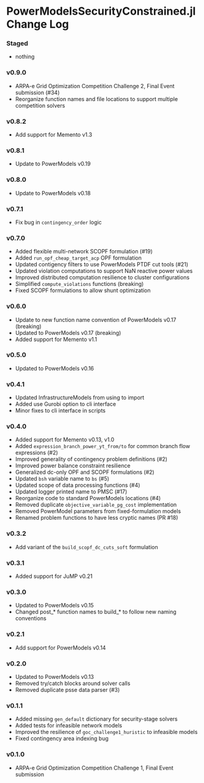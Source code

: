 PowerModelsSecurityConstrained.jl Change Log
============================================

### Staged
- nothing

### v0.9.0
- ARPA-e Grid Optimization Competition Challenge 2, Final Event submission (#34)
- Reorganize function names and file locations to support multiple competition solvers

### v0.8.2
- Add support for Memento v1.3

### v0.8.1
- Update to PowerModels v0.19

### v0.8.0
- Update to PowerModels v0.18

### v0.7.1
- Fix bug in `contingency_order` logic

### v0.7.0
- Added flexible multi-network SCOPF formulation (#19)
- Added `run_opf_cheap_target_acp` OPF formulation
- Updated contigency filters to use PowerModels PTDF cut tools (#21)
- Updated violation computations to support NaN reactive power values
- Improved distributed computation resilience to cluster configurations
- Simplified `compute_violations` functions (breaking)
- Fixed SCOPF formulations to allow shunt optimization

### v0.6.0
- Update to new function name convention of PowerModels v0.17 (breaking)
- Updated to PowerModels v0.17 (breaking)
- Added support for Memento v1.1

### v0.5.0
- Updated to PowerModels v0.16

### v0.4.1
- Updated InfrastructureModels from using to import
- Added use Gurobi option to cli interface
- Minor fixes to cli interface in scripts

### v0.4.0
- Added support for Memento v0.13, v1.0
- Added `expression_branch_power_yt_from/to` for common branch flow expressions (#2)
- Improved generality of contingency problem definitions (#2)
- Improved power balance constraint resilience
- Generalized dc-only OPF and SCOPF formulations (#2)
- Updated `bsh` variable name to `bs` (#5)
- Updated scope of data processing functions (#4)
- Updated logger printed name to PMSC (#17)
- Reorganize code to standard PowerModels locations (#4)
- Removed duplicate `objective_variable_pg_cost` implementation
- Removed PowerModel parameters from fixed-formulation models
- Renamed problem functions to have less cryptic names (PR #18)

### v0.3.2
- Add variant of the `build_scopf_dc_cuts_soft` formulation

### v0.3.1
- Added support for JuMP v0.21

### v0.3.0
- Updated to PowerModels v0.15
- Changed post_* function names to build_* to follow new naming conventions

### v0.2.1
- Add support for PowerModels v0.14

### v0.2.0
- Updated to PowerModels v0.13
- Removed try/catch blocks around solver calls
- Removed duplicate psse data parser (#3)

### v0.1.1
- Added missing `gen_default` dictionary for security-stage solvers
- Added tests for infeasible network models
- Improved the resilience of `goc_challenge1_huristic` to infeasible models
- Fixed contingency area indexing bug

### v0.1.0
- ARPA-e Grid Optimization Competition Challenge 1, Final Event submission
